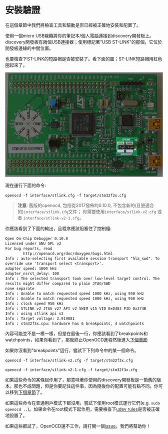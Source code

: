 # 安裝驗證

在這個章節中我們將檢查工具和驅動是否已經被正確地安裝和配置了。

使用一個micro USB線纜將你的筆記本/個人電腦連接到discovery開發板上。discovery開發板有兩個USB連接器；使用標記著"USB ST-LINK"的那個，它位於開發板邊緣的中間位置。

也要檢查下ST-LINK的短路帽是否被安裝了。看下面的圖；ST-LINK短路帽用紅色圈起來了。

<p align="center">
<img title="Connected discovery board" src="../../assets/verify.jpeg">
</p>

現在運行下面的命令:

``` console
openocd -f interface/stlink.cfg -f target/stm32f3x.cfg
```

> **注意**: 舊版的openocd, 包括從2017發佈的0.10.0, 不包含新的(且更適合的)`interface/stlink.cfg`文件； 你需要使用`interface/stlink-v2.cfg` 或者 `interface/stlink-v2-1.cfg`。
 

你應該看到了下面的輸出，且程序應該阻塞住了控制檯:

``` text
Open On-Chip Debugger 0.10.0
Licensed under GNU GPL v2
For bug reports, read
        http://openocd.org/doc/doxygen/bugs.html
Info : auto-selecting first available session transport "hla_swd". To override use 'transport select <transport>'.
adapter speed: 1000 kHz
adapter_nsrst_delay: 100
Info : The selected transport took over low-level target control. The results might differ compared to plain JTAG/SWD
none separate
Info : Unable to match requested speed 1000 kHz, using 950 kHz
Info : Unable to match requested speed 1000 kHz, using 950 kHz
Info : clock speed 950 kHz
Info : STLINK v2 JTAG v27 API v2 SWIM v15 VID 0x0483 PID 0x374B
Info : using stlink api v2
Info : Target voltage: 2.919881
Info : stm32f3x.cpu: hardware has 6 breakpoints, 4 watchpoints
```

內容可能並不是一模一樣，但是在最後一行，你應該看到了breakpoints和watchpoints，如果你看到了，那就終止OpenOCD進程然後進入[下個章節]

[下個章節]: ../../start/index.md

如果你沒看到"breakpoints"這行，嘗試下下列命令中的某一個命令。

``` console
openocd -f interface/stlink-v2.cfg -f target/stm32f3x.cfg
```

``` console
openocd -f interface/stlink-v2-1.cfg -f target/stm32f3x.cfg
```

如果這些命令的某條起作用了，那意味著你使用的discovery開發板是一箇舊的版本。那也不成問題，但是你要記住這件事，因為隨後你的配置可能有點不同。你可以移到[下個章節]了。

如果這些命令在普通用戶模式下都沒用，嘗試下使用root模式運行它們(e.g. `sudo openocd ..`)。如果命令在root模式下起作用，需要檢查下[udev rules]是否被正確地設置了。

[udev rules]: linux.md#udev-rules

如果這些都試了，OpenOCD還不工作，請打開一個[issue]，我們將幫助你！

[issue]: https://github.com/rust-embedded/book/issues
